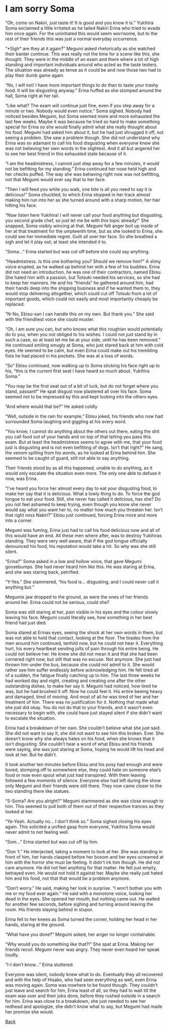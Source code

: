 # I am sorry Soma

“Oh, come on Nakiri, just taste it! It is good and you know it is.” Yukihira Soma exclaimed a little irritated as he tailed Nakiri Erina who tried to evade him once again. For the uninitiated this would seem worrisome, but to the rest of their friends this was just a normal everyday occurrence.

“\*Sigh\* are they at it again?” Megumi asked rhetorically as she watched their banter continue. This was really not the time for a scene like this, she thought. They were in the middle of an exam and there where a lot of high standing and important individuals around who acted as the taste testers. The situation was already as tense as it could be and now those two had to play their dumb game again.

“No, I will not! I have more important things to do than to taste your trashy food. It will be disgusting anyway.” Erina huffed as she stomped around the hall, Soma right at her tail.

“Like what? The exam will continue just fine, even if you step away for a minute or two. Nobody would even notice.” Soma sighed. Nobody had noticed besides Megumi, but Soma seemed more and more exhausted the last few weeks. Maybe it was because he tried so hard to make something special for Erina so she would finally admit what she really thought about his food. Megumi had asked him about it, but he had just shrugged it off, not seeing a problem. She saw a problem though. She did not understand why Erina was so adamant to call his food disgusting when everyone knew she was not believing her own words in the slightest. And it all but angered her to see her best friend in this exhausted state because of it.

“I am the headmistress, I cannot just step away for a few minutes, it would not be befitting for my standing.” Erina continued her nose held high and her checks puffed. The way she was behaving right now was not befitting, not that Megumi would ever say that to her face.

“Then I will feed you while you walk, one bite is all you need to say it is delicious!” Soma chuckled, to which Erina stopped in her track almost making him run into her as she turned around with a sharp motion, her hair hitting his face.

“Now listen here Yukihira! I will never call your food anything but disgusting, you second grade chef, so just let me be with this topic already!” She snapped, Soma visibly wincing at that. Megumi felt anger boil up inside of her at that treatment for the umpteenth time, but as she looked to Erina, she could see her immediate regret. Guilt all over her face. So she breathed a sigh and let it play out; at least she intended it to.

“Soma…” Erina started but was cut off before she could say anything. 

“Headmistress. Is this one bothering you? Should we remove him?” A slimy voice erupted, as he walked up behind her with a few of his buddies. Erina did not need an introduction, he was one of their contractors, named Ebisu. She hated him with a passion, but Totsuki needed his services, so she had to keep her manners. He and his “friends” he gathered around him, had their hands deep into the shipping business and if he wanted them to, they would stop delivering altogether, which could cut off Totsuki from a lot of important goods, which could not easily and most importantly cheaply be replaced. 

“N-No, Ebisu-san I can handle this on my own. But thank you.” She said with the friendliest voice she could muster. 

“Oh, I am sure you can, but who knows what this roughian would potentially do to you, when you not obliged to his wishes. I could not just stand by in such a case, so at least let me be at your side, until he has been removed.” He continued smiling smugly at Soma, who just stared back at him with cold eyes. He seemed to be calm, but even Erina could make out his trembling fists he had placed in his pockets. She was at a loss of words.

“So” Ebisu continued, now walking up to Soma sticking his face right up to his, “this is the current first seat I have heard so much about. Yukihira Soma.”

“You may be the first seat out of a bit of luck, but do not forget where you stand, passant!” He spat disgust now plastered all over his face. Soma seemed not to be impressed by this and kept looking into the others eyes.

“And where would that be?” He asked coldly

“Well, outside in the rain for example.” Ebisu joked, his friends who now had surrounded Soma laughing and giggling at his every word.

“You know, I cannot do anything about the others out there, eating the shit you call food out of your hands and on top of that letting you pass this exam. But at least the headmistress seems to agree with me, that your food just is disgusting and is not even befitting of dogs. Isn’t that right?” He sang, the venom spilling from his words, as he looked at Erina behind him. She seemed to be caught of guard, still not able to say anything.

Their friends stood by as all this happened, unable to do anything, as it would only escalate the situation even more. The only one able to defuse it now, was Erina.

“I’ve heard you force her almost every day to eat your disgusting food, to make her say that it is delicious. What a lowly thing to do. To force the god tongue to eat your food. Still, she never has called it delicious, has she? Do you not feel ashamed to keep trying, even though you know she never would say what you want her to, no matter how much you threaten her. Isn’t that right miss Nakiri?” Ebisu just continued, forcing Erina more and more into a corner.

Megumi was fuming, Erina just had to call his food delicious now and all of this would have an end. All these men where after, was to destroy Yukihiras standing. They were very well aware, that if the god tongue officially denounced his food, his reputation would take a hit. So why was she still silent.

“Erina?” Soma asked in a low and hollow voice, that gave Megumi goosebumps. She had never heard him like this. He was staring at Erina, and she was staring back, petrified.

“Y-Yes.” She stammered, “his food is… disgusting, and I could never call it anything but.”

Megumis jaw dropped to the ground, as were the ones of her friends around her. Erina could not be serious, could she?

Soma was still staring at her, pain visible in his eyes and the colour slowly leaving his face. Megumi could literally see, how something in her best friend had just died.

Soma stared at Erinas eyes, seeing the shock at her own words in them, but was not able to hold that contact, looking at the floor. The tirades from the men around him continued, tenfold now, but he could not hear it. Everything hurt, his every heartbeat sending jolts of pain through his entire being. He could not believe her. He knew she did not mean it and that she had been cornered right now, but still that was no excuse. Not anymore. She just had thrown him under the bus, because she could not admit to it. She would rather see him suffer endlessly before acknowledging him. He felt tired all of a sudden, the fatigue finally catching up to him. The last three weeks he had worked day and night, creating and creating one after the other outstanding dishes, to make her say it. Megumi had noticed, how tired he was, but he had brushed it off. Now he could feel it. His entire beeing heavy and damaged, tired of moving. And most of all he was tired of her and her treatment of him. There was no justification for it. Nothing that made what she just did okay. You do not do that to your friends, and it wasn’t even necessary to begin with, she could have just stayed silent if she didn't want to escalate the situation.

Erina had a breakdown of her own. She couldn’t believe what she just said. She did not want to say it, she did not want to see him this broken. Ever. She doesn’t know why she always hates on his food, when she knows that it isn’t disgusting. She couldn’t hear a word of what Ebisu and his friends were saying, she was just staring at Soma, hoping he would lift his head and look at her. But he didn’t.

It took another ten minutes before Ebisu and his posy had enough and were bored, stomping off to somewhere else, they could hate on someone else’s food or now even spout what just had transpired. With them leaving followed a few moments of silence. Everyone else had left during the show only Megumi and their friends were still there. They now came closer to the two standing there like statues.

“S-Soma? Are you alright?” Megumi stammered as she was close enough to him. This seemed to pull both of them out of their respective trances as they looked at her.

“Ye-Yeah. Actually no… I don’t think so.” Soma sighed closing his eyes again. This solicited a unified gasp from everyone, Yukihira Soma would never admit to not feeling well.

“Som…” Erina started but was cut off by him.

“Don ‘t.” He interjected, taking a moment to look at her. She was standing in front of him, her hands clasped before her bosom and her eyes screamed at him with the horror she must be feeling. It didn't irk him though. He did not care anymore. He did not feel anything for that matter. He felt just empty, betrayed even. He would not hold it against her. Maybe she really just hated him and his food, not that that would be a problem anymore.

“Don’t worry.” He said, making her look in surprise. “I won’t bother you with me or my food ever again.” He said with a monotone voice, looking her dead in the eyes. She opened her mouth, but nothing came out. He waited for another few seconds, before sighing and turning around leaving the room. His friends staying behind in stupor.

Erina fell to her knees as Soma turned the corner, holding her head in her hands, staring at the ground.

“What have you done?” Megumi asked, her anger no longer containable.

“Why would you do something like that?!” She spat at Erina. Making her friends recoil. Megumi never was angry. They never even heard her speak loudly.

“I-I don’t know…” Erina stuttered.

Everyone was silent, nobody knew what to do. Eventually they all recovered and with the help of Hisako, who had seen everything as well, even Erina was moving again. Soma was nowhere to be found though. They couldn’t just leave and search for him, Erina least of all, so they had to wait till the exam was over and their jobs done, before they rushed outside in a search for him. Erina was close to a breakdown, she just needed to see her redhead and apologize, she didn’t know what to say, but Megumi had made her promise she would.

[Back](/Shokugeki%20no%20Souma/Oneshots/I%20am%20sorry%20Soma%20(Pre-series)/README.md)